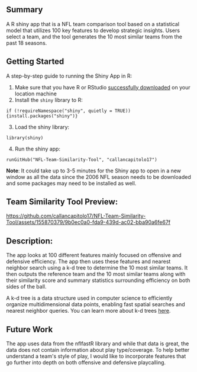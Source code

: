 ## Summary

A R shiny app that is a NFL team comparison tool based on a statistical model that utilizes 100 key features to develop strategic insights. Users select a team, and the tool generates the 10 most similar teams from the past 18 seasons.

## Getting Started
A step-by-step guide to running the Shiny App in R:

1. Make sure that you have R or RStudio [successfully downloaded](https://rstudio-education.github.io/hopr/starting.html) on your location machine
1. Install the `shiny` library to R: 
```
if (!requireNamespace("shiny", quietly = TRUE)) {install.packages("shiny")}
```
3. Load the shiny library: 
```
library(shiny)
```
4. Run the shiny app: 
```
runGitHub("NFL-Team-Similarity-Tool", "callancapitolo17")
```
**Note**: It could take up to 3-5 minutes for the Shiny app to open in a new window as all the data since the 2006 NFL season needs to be downloaded and some packages may need to be installed as well.

## Team Similarity Tool Preview:


https://github.com/callancapitolo17/NFL-Team-Similarity-Tool/assets/155870379/9b0ec0a0-fda9-439d-ac02-bba90a6fe67f

## Description:
The app looks at 100 different features mainly focused on offensive and defensive efficiency.  The app then uses these features and nearest neighbor search using a k-d tree to determine the 10 most similar teams. It then outputs the reference team and the 10 most similar teams along with their similarity score and summary statistics surrounding efficiency on both sides of the ball.

A k-d tree is a data structure used in computer science to efficiently organize multidimensional data points, enabling fast spatial searches and nearest neighbor queries.  You can learn more about k-d trees [here](https://www.geeksforgeeks.org/search-and-insertion-in-k-dimensional-tree/).

## Future Work

The app uses data from the nflfastR library and while that data is great, the data does not contain information about play type/coverage.  To help better understand a team's style of play, I would like to incorporate features that go further into depth on both offensive and defensive playcalling.





